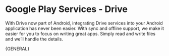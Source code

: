 Google Play Services - Drive
============================

With Drive now part of Android, integrating Drive services into your Android application has never been easier. With sync and offline support, we make it easier for you to focus on writing great apps. Simply read and write files and we’ll handle the details.


{GENERAL}
